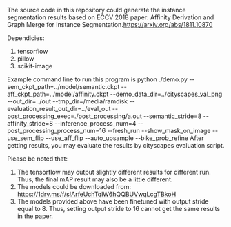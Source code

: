 The source code in this repository could generate the instance segmentation results based on ECCV 2018 paper: Affinity Derivation and Graph Merge for Instance Segmentation.https://arxiv.org/abs/1811.10870

Dependicies:
1. tensorflow
2. pillow
3. scikit-image

Example command line to run this program is
python ./demo.py --sem_ckpt_path=../model/semantic.ckpt --aff_ckpt_path=../model/affinity.ckpt --demo_data_dir=../cityscapes_val_png --out_dir=../out --tmp_dir=/media/ramdisk --evaluation_result_out_dir=../eval_out --post_processing_exec=./post_processing/a.out --semantic_stride=8 --affinity_stride=8 --inference_process_num=4 --post_processing_process_num=16 --fresh_run --show_mask_on_image --use_sem_flip --use_aff_flip --auto_upsample --bike_prob_refine
After getting results, you may evaluate the results by cityscapes evaluation script.

Please be noted that:
1. The tensorflow may output slightly different results for different run. Thus, the final mAP result may also be a little different.
2. The models could be downloaded from: https://1drv.ms/f/s!ArfeUchTqlW6hQQBUVwqLcgTBkoH
3. The models provided above have been finetuned with output stride equal to 8. Thus, setting output stride to 16 cannot get the same results in the paper.